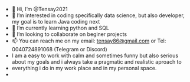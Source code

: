 - 👋 Hi, I’m @Tensay2021
- 👀 I’m interested in coding specifically data science, but also developer, my goal is to learn Java coding next
- 🌱 I’m currently learning python and SQL 
- 💞️ I’m looking to collaborate on beginer projects
- 📫 You can reach me on my email: tensay86@gmail.com or Tel: 0040724891068 (Telegram or Discord)
- I  am a easy to work with calm and sometimes funny but also serious about my goals and i always take a pragmatic and realistic aproach to 
- everything i do in my work place and in my personal space.
- 

<!---
Tensay2021/Tensay2021 is a ✨ special ✨ repository because its `README.md` (this file) appears on your GitHub profile.
You can click the Preview link to take a look at your changes.
--->
